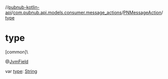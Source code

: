 //[pubnub-kotlin-api](../../../index.md)/[com.pubnub.api.models.consumer.message_actions](../index.md)/[PNMessageAction](index.md)/[type](type.md)

# type

[common]\

@[JvmField](https://kotlinlang.org/api/latest/jvm/stdlib/kotlin.jvm/-jvm-field/index.html)

var [type](type.md): [String](https://kotlinlang.org/api/latest/jvm/stdlib/kotlin/-string/index.html)

